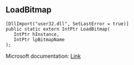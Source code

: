 ## LoadBitmap

```
[DllImport("user32.dll", SetLastError = true)]
public static extern IntPtr LoadBitmap(
   IntPtr hInstance,
   IntPtr lpBitmapName
);
```

Microsoft documentation: [Link](https://docs.microsoft.com/en-us/windows/win32/api/winuser/nf-winuser-loadbitmapw)
